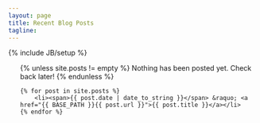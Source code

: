 ```yaml
---
layout: page
title: Recent Blog Posts
tagline: 
---
```

{% include JB/setup %}

<ul class="posts">
	{% unless site.posts != empty %}
		Nothing has been posted yet. Check back later!
	{% endunless %}

	{% for post in site.posts %}
		<li><span>{{ post.date | date_to_string }}</span> &raquo; <a href="{{ BASE_PATH }}{{ post.url }}">{{ post.title }}</a></li>
	{% endfor %}
</ul>
